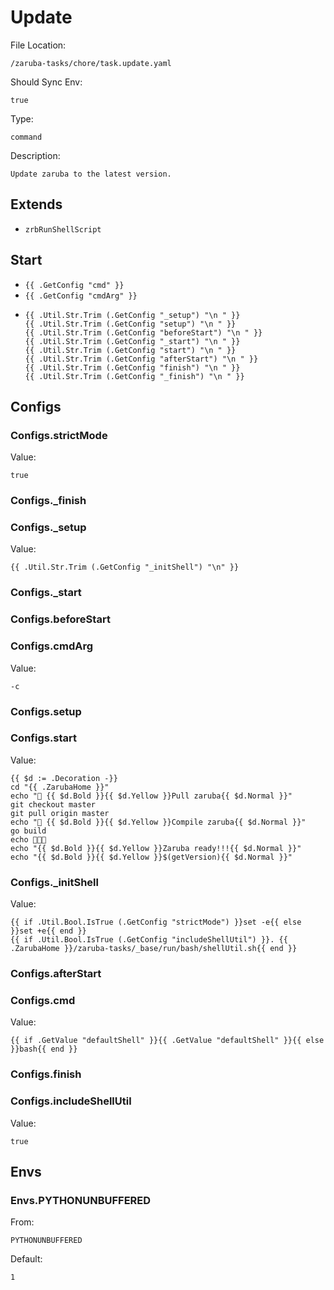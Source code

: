 
# Update

File Location:

    /zaruba-tasks/chore/task.update.yaml

Should Sync Env:

    true

Type:

    command

Description:

    Update zaruba to the latest version.



## Extends

* `zrbRunShellScript`


## Start

* `{{ .GetConfig "cmd" }}`
* `{{ .GetConfig "cmdArg" }}`
*
    ```
    {{ .Util.Str.Trim (.GetConfig "_setup") "\n " }}
    {{ .Util.Str.Trim (.GetConfig "setup") "\n " }}
    {{ .Util.Str.Trim (.GetConfig "beforeStart") "\n " }}
    {{ .Util.Str.Trim (.GetConfig "_start") "\n " }}
    {{ .Util.Str.Trim (.GetConfig "start") "\n " }}
    {{ .Util.Str.Trim (.GetConfig "afterStart") "\n " }}
    {{ .Util.Str.Trim (.GetConfig "finish") "\n " }}
    {{ .Util.Str.Trim (.GetConfig "_finish") "\n " }}

    ```


## Configs


### Configs.strictMode

Value:

    true


### Configs._finish


### Configs._setup

Value:

    {{ .Util.Str.Trim (.GetConfig "_initShell") "\n" }}


### Configs._start


### Configs.beforeStart


### Configs.cmdArg

Value:

    -c


### Configs.setup


### Configs.start

Value:

    {{ $d := .Decoration -}}
    cd "{{ .ZarubaHome }}"
    echo "🔽 {{ $d.Bold }}{{ $d.Yellow }}Pull zaruba{{ $d.Normal }}"
    git checkout master
    git pull origin master
    echo "🚧 {{ $d.Bold }}{{ $d.Yellow }}Compile zaruba{{ $d.Normal }}"
    go build
    echo 🎉🎉🎉
    echo "{{ $d.Bold }}{{ $d.Yellow }}Zaruba ready!!!{{ $d.Normal }}"
    echo "{{ $d.Bold }}{{ $d.Yellow }}$(getVersion){{ $d.Normal }}"


### Configs._initShell

Value:

    {{ if .Util.Bool.IsTrue (.GetConfig "strictMode") }}set -e{{ else }}set +e{{ end }}
    {{ if .Util.Bool.IsTrue (.GetConfig "includeShellUtil") }}. {{ .ZarubaHome }}/zaruba-tasks/_base/run/bash/shellUtil.sh{{ end }}



### Configs.afterStart


### Configs.cmd

Value:

    {{ if .GetValue "defaultShell" }}{{ .GetValue "defaultShell" }}{{ else }}bash{{ end }}


### Configs.finish


### Configs.includeShellUtil

Value:

    true


## Envs


### Envs.PYTHONUNBUFFERED

From:

    PYTHONUNBUFFERED

Default:

    1